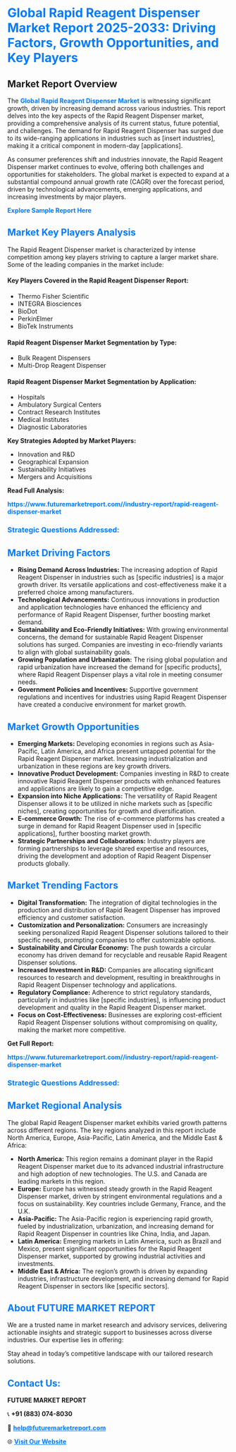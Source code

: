 <h1 style="color: #007BFF;">Global Rapid Reagent Dispenser Market Report 2025-2033: Driving Factors, Growth Opportunities, and Key Players</h1>

<section id="overview">
<h2>Market Report Overview</h2>
<p>The <a href="https://www.futuremarketreport.com//industry-report/rapid-reagent-dispenser-market" style="color: #007BFF; text-decoration: none;"><strong>Global Rapid Reagent Dispenser Market</strong></a> is witnessing significant growth, driven by increasing demand across various industries. This report delves into the key aspects of the Rapid Reagent Dispenser market, providing a comprehensive analysis of its current status, future potential, and challenges. The demand for Rapid Reagent Dispenser has surged due to its wide-ranging applications in industries such as [insert industries], making it a critical component in modern-day [applications].</p>
<p>As consumer preferences shift and industries innovate, the Rapid Reagent Dispenser market continues to evolve, offering both challenges and opportunities for stakeholders. The global market is expected to expand at a substantial compound annual growth rate (CAGR) over the forecast period, driven by technological advancements, emerging applications, and increasing investments by major players.</p>
</section>

<section id="overview">
<p><a href="https://www.futuremarketreport.com//request-sample/reportId=77262" style="color: #007BFF; text-decoration: none;"><strong>Explore Sample Report Here</strong></a></p>
</section>

<section id="key-players">
<h2 style="color: #007BFF;">Market Key Players Analysis</h2>
<p>The Rapid Reagent Dispenser market is characterized by intense competition among key players striving to capture a larger market share. Some of the leading companies in the market include:</p>
<h4>Key Players Covered in the Rapid Reagent Dispenser Report:</h4>
<ul><li>Thermo Fisher Scientific</li><li>INTEGRA Biosciences</li><li>BioDot</li><li>PerkinElmer</li><li>BioTek Instruments</li></ul>
<h4>Rapid Reagent Dispenser Market Segmentation by Type:</h4>
<ul><li>Bulk Reagent Dispensers</li><li>Multi-Drop Reagent Dispenser</li></ul>

<h4>Rapid Reagent Dispenser Market Segmentation by Application:</h4>
<ul><li>Hospitals</li><li>Ambulatory Surgical Centers</li><li>Contract Research Institutes</li><li>Medical Institutes</li><li>Diagnostic Laboratories</li></ul>
<p><strong>Key Strategies Adopted by Market Players:</strong></p>
<ul>
<li>Innovation and R&D</li>
<li>Geographical Expansion</li>
<li>Sustainability Initiatives</li>
<li>Mergers and Acquisitions</li>
</ul>
</section>

<section>
<p><strong>Read Full Analysis: </strong></p><a href="https://www.futuremarketreport.com//industry-report/rapid-reagent-dispenser-market" style="color: #007BFF; text-decoration: none;"><strong>https://www.futuremarketreport.com//industry-report/rapid-reagent-dispenser-market</strong></a>
<h3 style="color: #007BFF;">Strategic Questions Addressed:</h3>
</section>

<section id="driving-factors">
<h2 style="color: #007BFF;">Market Driving Factors</h2>
<ul>
<li><strong>Rising Demand Across Industries:</strong> The increasing adoption of Rapid Reagent Dispenser in industries such as [specific industries] is a major growth driver. Its versatile applications and cost-effectiveness make it a preferred choice among manufacturers.</li>
<li><strong>Technological Advancements:</strong> Continuous innovations in production and application technologies have enhanced the efficiency and performance of Rapid Reagent Dispenser, further boosting market demand.</li>
<li><strong>Sustainability and Eco-Friendly Initiatives:</strong> With growing environmental concerns, the demand for sustainable Rapid Reagent Dispenser solutions has surged. Companies are investing in eco-friendly variants to align with global sustainability goals.</li>
<li><strong>Growing Population and Urbanization:</strong> The rising global population and rapid urbanization have increased the demand for [specific products], where Rapid Reagent Dispenser plays a vital role in meeting consumer needs.</li>
<li><strong>Government Policies and Incentives:</strong> Supportive government regulations and incentives for industries using Rapid Reagent Dispenser have created a conducive environment for market growth.</li>
</ul>
</section>

<section id="growth-opportunities">
<h2 style="color: #007BFF;">Market Growth Opportunities</h2>
<ul>
<li><strong>Emerging Markets:</strong> Developing economies in regions such as Asia-Pacific, Latin America, and Africa present untapped potential for the Rapid Reagent Dispenser market. Increasing industrialization and urbanization in these regions are key growth drivers.</li>
<li><strong>Innovative Product Development:</strong> Companies investing in R&D to create innovative Rapid Reagent Dispenser products with enhanced features and applications are likely to gain a competitive edge.</li>
<li><strong>Expansion into Niche Applications:</strong> The versatility of Rapid Reagent Dispenser allows it to be utilized in niche markets such as [specific niches], creating opportunities for growth and diversification.</li>
<li><strong>E-commerce Growth:</strong> The rise of e-commerce platforms has created a surge in demand for Rapid Reagent Dispenser used in [specific applications], further boosting market growth.</li>
<li><strong>Strategic Partnerships and Collaborations:</strong> Industry players are forming partnerships to leverage shared expertise and resources, driving the development and adoption of Rapid Reagent Dispenser products globally.</li>
</ul>
</section>

<section id="trending-factors">
<h2 style="color: #007BFF;">Market Trending Factors</h2>
<ul>
<li><strong>Digital Transformation:</strong> The integration of digital technologies in the production and distribution of Rapid Reagent Dispenser has improved efficiency and customer satisfaction.</li>
<li><strong>Customization and Personalization:</strong> Consumers are increasingly seeking personalized Rapid Reagent Dispenser solutions tailored to their specific needs, prompting companies to offer customizable options.</li>
<li><strong>Sustainability and Circular Economy:</strong> The push towards a circular economy has driven demand for recyclable and reusable Rapid Reagent Dispenser solutions.</li>
<li><strong>Increased Investment in R&D:</strong> Companies are allocating significant resources to research and development, resulting in breakthroughs in Rapid Reagent Dispenser technology and applications.</li>
<li><strong>Regulatory Compliance:</strong> Adherence to strict regulatory standards, particularly in industries like [specific industries], is influencing product development and quality in the Rapid Reagent Dispenser market.</li>
<li><strong>Focus on Cost-Effectiveness:</strong> Businesses are exploring cost-efficient Rapid Reagent Dispenser solutions without compromising on quality, making the market more competitive.</li>
</ul>
</section>

<section>
<p><strong>Get Full Report: </strong></p><a href="https://www.futuremarketreport.com//industry-report/rapid-reagent-dispenser-market" style="color: #007BFF; text-decoration: none;"><strong>https://www.futuremarketreport.com//industry-report/rapid-reagent-dispenser-market</strong></a>
<h3 style="color: #007BFF;">Strategic Questions Addressed:</h3>
</section>


<section id="regional-analysis">
<h2 style="color: #007BFF;">Market Regional Analysis</h2>
<p>The global Rapid Reagent Dispenser market exhibits varied growth patterns across different regions. The key regions analyzed in this report include North America, Europe, Asia-Pacific, Latin America, and the Middle East & Africa:</p>
<ul>
<li><strong>North America:</strong> This region remains a dominant player in the Rapid Reagent Dispenser market due to its advanced industrial infrastructure and high adoption of new technologies. The U.S. and Canada are leading markets in this region.</li>
<li><strong>Europe:</strong> Europe has witnessed steady growth in the Rapid Reagent Dispenser market, driven by stringent environmental regulations and a focus on sustainability. Key countries include Germany, France, and the U.K.</li>
<li><strong>Asia-Pacific:</strong> The Asia-Pacific region is experiencing rapid growth, fueled by industrialization, urbanization, and increasing demand for Rapid Reagent Dispenser in countries like China, India, and Japan.</li>
<li><strong>Latin America:</strong> Emerging markets in Latin America, such as Brazil and Mexico, present significant opportunities for the Rapid Reagent Dispenser market, supported by growing industrial activities and investments.</li>
<li><strong>Middle East & Africa:</strong> The region’s growth is driven by expanding industries, infrastructure development, and increasing demand for Rapid Reagent Dispenser in sectors like [specific sectors].</li>
</ul>
</section>

<footer>
<h2 style="color: #007BFF;">About FUTURE MARKET REPORT</h2>
<p>We are a trusted name in market research and advisory services, delivering actionable insights and strategic support to businesses across diverse industries. Our expertise lies in offering:</p>

<p>Stay ahead in today’s competitive landscape with our tailored research solutions.</p>

<h2 style="color: #007BFF;">Contact Us:</h2>
<p><strong>FUTURE MARKET REPORT</strong></p>
<p>📞 <strong>+91 (883) 074-8030</strong></p>
<p>📧 <strong><a href="mailto:help@futuremarketreport.com" style="color: #007BFF;">help@futuremarketreport.com</a></strong></p>
<p>🌐 <strong><a href="https://www.futuremarketreport.com/" style="color: #007BFF;">Visit Our Website</a></strong></p>
</footer>